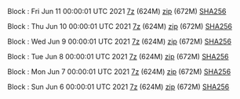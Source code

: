 Block : Fri Jun 11 00:00:01 UTC 2021 [7z](https://transfer.sh/1uNDyPX/bootstrap.dat.20210611.7z) (624M) [zip](https://transfer.sh/1vdGcSU/bootstrap.dat.20210611.zip) (672M) [SHA256](https://transfer.sh/1jagpHB/sha256.txt)

Block : Thu Jun 10 00:00:01 UTC 2021 [7z](https://transfer.sh/1iT86dX/bootstrap.dat.20210610.7z) (624M) [zip](https://transfer.sh/1W6qQn4/bootstrap.dat.20210610.zip) (672M) [SHA256](https://transfer.sh/1rrXIEn/sha256.txt)

Block : Wed Jun  9 00:00:01 UTC 2021 [7z](https://transfer.sh/11fJsiT/bootstrap.dat.20210609.7z) (624M) [zip](https://transfer.sh/1VHAAm8/bootstrap.dat.20210609.zip) (672M) [SHA256](https://transfer.sh/1yaZQ2Z/sha256.txt)

Block : Tue Jun  8 00:00:01 UTC 2021 [7z](https://transfer.sh/1z2QRG5/bootstrap.dat.20210608.7z) (624M) [zip](https://transfer.sh/16zxJZo/bootstrap.dat.20210608.zip) (672M) [SHA256](https://transfer.sh/1w8jZHA/sha256.txt)

Block : Mon Jun  7 00:00:01 UTC 2021 [7z](https://transfer.sh/16rTiMn/bootstrap.dat.20210607.7z) (624M) [zip](https://transfer.sh/1PrezHw/bootstrap.dat.20210607.zip) (672M) [SHA256](https://transfer.sh/1Vtye7P/sha256.txt)

Block : Sun Jun  6 00:00:01 UTC 2021 [7z](https://transfer.sh/1SB6OuF/bootstrap.dat.20210606.7z) (624M) [zip](https://transfer.sh/1rrZpYy/bootstrap.dat.20210606.zip) (672M) [SHA256](https://transfer.sh/1L5NQPo/sha256.txt)
